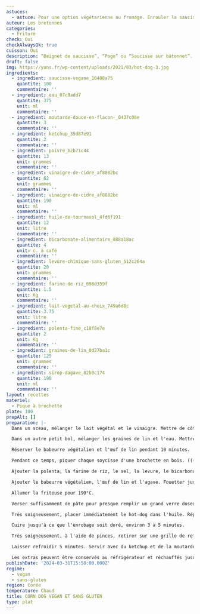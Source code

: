 ```yaml
---
astuces:
  - astuce: Pour une option végétarienne au fromage. Enrouler la saucisse d'une tranche de toastinette avant de tremper le tout dans la pâte à beignet.
auteur: Les bretonnes
categories:
  - Friture
check: Oui
checkAlwaysOk: true
cuisson: Oui
description: “Beignet de saucisse”, “Pogo” ou “Saucisse sur bâtonnet”. C’est une saucisse enrobée d’une pâte, ensuite frit puis zébrée de ketchup et moutarde. Recette pour un corndog par personne. Mais c'est tellement gourmand qu'il vaut mieux en faire 2 par personne.
draft: false
img: https://yuns.fr/wp-content/uploads/2021/03/hot-dog-3.jpg
ingredients:
  - ingredient: saucisse-vegane_10408a75
    quantite: 100
    commentaire: ''
  - ingredient: eau_07c9add7
    quantite: 375
    unit: ml
    commentaire: ''
  - ingredient: moutarde-douce-en-flacon-_0437c08e
    quantite: 3
    commentaire: ''
  - ingredient: ketchup_35d87e91
    quantite: 2
    commentaire: ''
  - ingredient: poivre_62b71c44
    quantite: 13
    unit: grammes
    commentaire: ''
  - ingredient: vinaigre-de-cidre_af8882bc
    quantite: 62
    unit: grammes
    commentaire: ''
  - ingredient: vinaigre-de-cidre_af8882bc
    quantite: 190
    unit: ml
    commentaire: ''
  - ingredient: huile-de-tournesol_4fd6f191
    quantite: 12
    unit: litre
    commentaire: ''
  - ingredient: bicarbonate-alimentaire_088a18ac
    quantite: 4
    unit: c. à café
    commentaire: ''
  - ingredient: levure-chimique-sans-gluten_512c264a
    quantite: 20
    unit: grammes
    commentaire: ''
  - ingredient: farine-de-riz_098d359f
    quantite: 1.5
    unit: Kg
    commentaire: ''
  - ingredient: lait-vegetal-au-choix_749a6d8c
    quantite: 3.75
    unit: litre
    commentaire: ''
  - ingredient: polenta-fine_c18f8e7e
    quantite: 2
    unit: Kg
    commentaire: ''
  - ingredient: graines-de-lin_0d27ba1c
    quantite: 125
    unit: grammes
    commentaire: ''
  - ingredient: sirop-dagave_82b9c174
    quantite: 190
    unit: ml
    commentaire: ''
layout: recettes
materiel:
  - Pique à brochette
plate: 100
prepAlt: []
preparation: |-
  Dans un sceau, mélanger le lait végétal et le vinaigre. Mettre de côté. (Cela fait du babeurre végétalien)

  Dans un autre petit bol, mélanger les graines de lin et l'eau. Mettre de côté. (Cela fait des œufs de lin végétaliens).

  Réserver le babeurre végétalien et l'œuf de lin pendant 10 minutes.

  Pendant ce temps, piquer chaque soycisse d'une brochette en bois. ((( Pour une option végét gourmande : rouler ensuite une toastinette auteur de la knack )))

  Ajouter la polenta, la farine de riz, le sel, la levure, le bicarbonate de soude et le poivre dans un saladier et fouetter.

  Ajouter le babeurre végétalien, l'œuf de lin et l'agave. Fouetter jusqu'à ce que le tout soit homogène.

  Allumer la friteuse pour 190°C.

  Verser suffisamment de pâte pour presque remplir un grand verre doseur. Plonger chaque hot-dog végétalien dans la pâte à beignet et le tourner pour enrober le tout.

  Très soigneusement, placer immédiatement le hot-dog dans l'huile. Répéter avec les hot-dogs restants. Ne surchargez pas la friteuse.

  Cuire jusqu'à ce que l'enrobage soit doré, environ 3 à 5 minutes.

  Très soigneusement, à l'aide de pinces, retirer sur une grille de refroidissement ou une assiette tapissée de papier absorbant.

  Laisser refroidir 5 minutes. Servir avec du ketchup et de la moutarde ou votre sauce préférée, en zebrant le corn dog.

  Les extras peuvent être conservés au réfrigérateur et réchauffés jusqu'à 5 jours.
publishDate: '2024-03-31T15:50:00.000Z'
regime:
  - vegan
  - sans-gluten
region: Corée
temperature: Chaud
title: CORN DOG VEGAN ET SANS GLUTEN
type: plat
---
```



